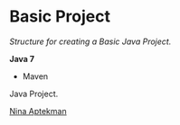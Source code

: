 # Basic Project

*Structure for creating a Basic Java Project.*

**Java 7**

* Maven

Java Project.

[Nina Aptekman](https://github.com/naptekman)